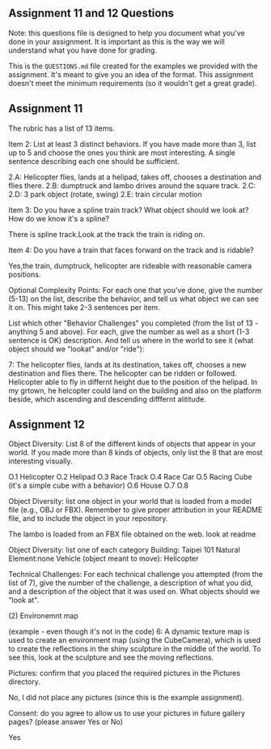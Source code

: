 ## Assignment 11 and 12 Questions

Note: this questions file is designed to help you document what you've done in your assignment. It is important as this is the way we will understand what you have done for grading.

This is the `QUESTIONS.md` file created for the examples we provided with the assignment. It's meant to give you an idea of the format. This assignment doesn't meet the minimum requirements (so it wouldn't get a great grade).

## Assignment 11

The rubric has a list of 13 items.

Item 2: List at least 3 distinct behaviors. If you have made more than 3, list up to 5 and choose the ones you think are most interesting. A single sentence describing each one should be sufficient.

2.A: Helicopter flies, lands at a helipad, takes off, chooses a destination and flies there.
2.B: dumptruck and lambo drives around the square track.
2.C: 
2.D:  3 park object (rotate, swing)
2.E: train circular motion

Item 3: Do you have a spline train track? What object should we look at? How do we know it's a spline?

There is spline track.Look at the track the train is riding on.

Item 4: Do you have a train that faces forward on the track and is ridable?

Yes,the train, dumptruck, helicopter are rideable with reasonable camera positions.

Optional Complexity Points: For each one that you've done, give the number (5-13) on the list, describe the behavior, and tell us what object we can see it on. This might take 2-3 sentences per item.

List which other "Behavior Challenges" you completed (from the list of 13 - anything 5 and above). For each, give the number as well as a short (1-3 sentence is OK) description. And tell us where in the world to see it (what object should we "lookat" and/or "ride"):

7: The helicopter flies, lands at its destination, takes off, chooses a new destination and flies there. The helicopter can be ridden or followed. Helicopter able to fly in differnt height due to the position of the helipad. In my grtown, he helcopter could land on the building and also on the platform beside, which ascending and descending difffernt alititude.


## Assignment 12

Object Diversity: List 8 of the different kinds of objects that appear in your world. If you made more than 8 kinds of objects, only list the 8 that are most interesting visually.

O.1 Helicopter
O.2 Helipad
O.3 Race Track
O.4 Race Car
O.5 Racing Cube (it's a simple cube with a behavior)
O.6 House
O.7
O.8

Object Diversity: list one object in your world that is loaded from a model file (e.g., OBJ or FBX). Remember to give proper attribution in your README file, and to include the object in your repository.

The lambo is loaded from an FBX file obtained on the web. look at readme

Object Diversity: list one of each category
Building: Taipei 101
Natural Element:none
Vehicle (object meant to move): Helicopter

Technical Challenges: For each technical challenge you attempted (from the list of 7), give the number of the challenge, a description of what you did, and a description of the object that it was used on. What objects should we "look at".

(2) Environemnt map

(example - even though it's not in the code)
6: A dynamic texture map is used to create an environment map (using the CubeCamera), which is used to create the reflections in the shiny sculpture in the middle of the world. To see this, look at the sculpture and see the moving reflections.

Pictures: confirm that you placed the required pictures in the Pictures directory.

No, I did not place any pictures (since this is the example assignment).

Consent: do you agree to allow us to use your pictures in future gallery pages? (please answer Yes or No)

Yes